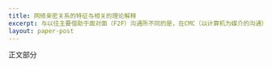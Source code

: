 ```yaml
---
title: 网络亲密关系的特征与相关的理论解释
excerpt: 与以往主要借助于面对面（F2F）沟通所不同的是，在CMC（以计算机为媒介的沟通）条件下，人们表现高水平的自我揭露；人际互动更为频繁，从而在CMC条件下更容易形成亲密关系(Intimacy Relationships)。针对上述不同，研究者提出了社会线索理论、自我意识双因素理论以及超个体交互理论三种不同的解释。本文对其作一介绍，并予以简评。
layout: paper-post
---
```

正文部分